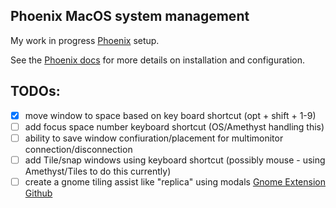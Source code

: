 ## Phoenix MacOS system management

My work in progress [Phoenix](./phoenix.js) setup.

See the [Phoenix docs](https://kasper.github.io/phoenix/) for more details on installation and configuration.

## TODOs:
- [x] move window to space based on key board shortcut (opt + shift + 1-9)
- [ ] add focus space number keyboard shortcut (OS/Amethyst handling this)
- [ ] ability to save window confiuration/placement for multimonitor connection/disconnection
- [ ] add Tile/snap windows using keyboard shortcut (possibly mouse - using Amethyst/Tiles to do this currently)
- [ ] create a gnome tiling assist like "replica" using modals [Gnome Extension](https://extensions.gnome.org/extension/3733/tiling-assistant/) [Github](https://github.com/Leleat/Tiling-Assistant)